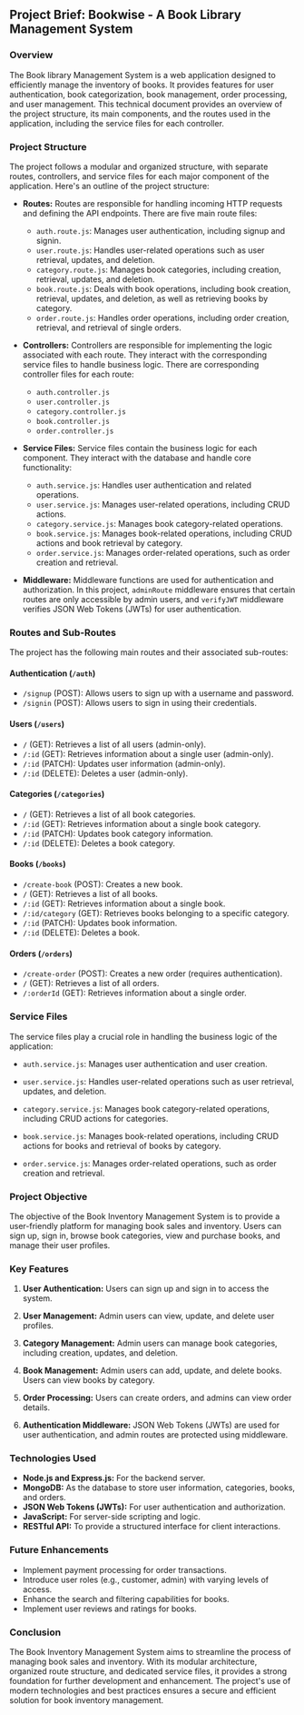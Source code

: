 ## Project Brief: Bookwise - A Book Library Management System

### Overview

The Book library Management System is a web application designed to efficiently manage the inventory of books. It provides features for user authentication, book categorization, book management, order processing, and user management. This technical document provides an overview of the project structure, its main components, and the routes used in the application, including the service files for each controller.

### Project Structure

The project follows a modular and organized structure, with separate routes, controllers, and service files for each major component of the application. Here's an outline of the project structure:

- **Routes:** Routes are responsible for handling incoming HTTP requests and defining the API endpoints. There are five main route files:

  - `auth.route.js`: Manages user authentication, including signup and signin.
  - `user.route.js`: Handles user-related operations such as user retrieval, updates, and deletion.
  - `category.route.js`: Manages book categories, including creation, retrieval, updates, and deletion.
  - `book.route.js`: Deals with book operations, including book creation, retrieval, updates, and deletion, as well as retrieving books by category.
  - `order.route.js`: Handles order operations, including order creation, retrieval, and retrieval of single orders.

- **Controllers:** Controllers are responsible for implementing the logic associated with each route. They interact with the corresponding service files to handle business logic. There are corresponding controller files for each route:

  - `auth.controller.js`
  - `user.controller.js`
  - `category.controller.js`
  - `book.controller.js`
  - `order.controller.js`

- **Service Files:** Service files contain the business logic for each component. They interact with the database and handle core functionality:

  - `auth.service.js`: Handles user authentication and related operations.
  - `user.service.js`: Manages user-related operations, including CRUD actions.
  - `category.service.js`: Manages book category-related operations.
  - `book.service.js`: Manages book-related operations, including CRUD actions and book retrieval by category.
  - `order.service.js`: Manages order-related operations, such as order creation and retrieval.

- **Middleware:** Middleware functions are used for authentication and authorization. In this project, `adminRoute` middleware ensures that certain routes are only accessible by admin users, and `verifyJWT` middleware verifies JSON Web Tokens (JWTs) for user authentication.

### Routes and Sub-Routes

The project has the following main routes and their associated sub-routes:

#### Authentication (`/auth`)

- `/signup` (POST): Allows users to sign up with a username and password.
- `/signin` (POST): Allows users to sign in using their credentials.

#### Users (`/users`)

- `/` (GET): Retrieves a list of all users (admin-only).
- `/:id` (GET): Retrieves information about a single user (admin-only).
- `/:id` (PATCH): Updates user information (admin-only).
- `/:id` (DELETE): Deletes a user (admin-only).

#### Categories (`/categories`)

- `/` (GET): Retrieves a list of all book categories.
- `/:id` (GET): Retrieves information about a single book category.
- `/:id` (PATCH): Updates book category information.
- `/:id` (DELETE): Deletes a book category.

#### Books (`/books`)

- `/create-book` (POST): Creates a new book.
- `/` (GET): Retrieves a list of all books.
- `/:id` (GET): Retrieves information about a single book.
- `/:id/category` (GET): Retrieves books belonging to a specific category.
- `/:id` (PATCH): Updates book information.
- `/:id` (DELETE): Deletes a book.

#### Orders (`/orders`)

- `/create-order` (POST): Creates a new order (requires authentication).
- `/` (GET): Retrieves a list of all orders.
- `/:orderId` (GET): Retrieves information about a single order.

### Service Files

The service files play a crucial role in handling the business logic of the application:

- `auth.service.js`: Manages user authentication and user creation.

- `user.service.js`: Handles user-related operations such as user retrieval, updates, and deletion.

- `category.service.js`: Manages book category-related operations, including CRUD actions for categories.

- `book.service.js`: Manages book-related operations, including CRUD actions for books and retrieval of books by category.

- `order.service.js`: Manages order-related operations, such as order creation and retrieval.

### Project Objective

The objective of the Book Inventory Management System is to provide a user-friendly platform for managing book sales and inventory. Users can sign up, sign in, browse book categories, view and purchase books, and manage their user profiles.

### Key Features

1. **User Authentication:** Users can sign up and sign in to access the system.

2. **User Management:** Admin users can view, update, and delete user profiles.

3. **Category Management:** Admin users can manage book categories, including creation, updates, and deletion.

4. **Book Management:** Admin users can add, update, and delete books. Users can view books by category.

5. **Order Processing:** Users can create orders, and admins can view order details.

6. **Authentication Middleware:** JSON Web Tokens (JWTs) are used for user authentication, and admin routes are protected using middleware.

### Technologies Used

- **Node.js and Express.js:** For the backend server.
- **MongoDB:** As the database to store user information, categories, books, and orders.
- **JSON Web Tokens (JWTs):** For user authentication and authorization.
- **JavaScript:** For server-side scripting and logic.
- **RESTful API:** To provide a structured interface for client interactions.

### Future Enhancements

- Implement payment processing for order transactions.
- Introduce user roles (e.g., customer, admin) with varying levels of access.
- Enhance the search and filtering capabilities for books.
- Implement user reviews and ratings for books.

### Conclusion

The Book Inventory Management System aims to streamline the process of managing book sales and inventory. With its modular architecture, organized route structure, and dedicated service files, it provides a strong foundation for further development and enhancement. The project's use of modern technologies and best practices ensures a secure and efficient solution for book inventory management.